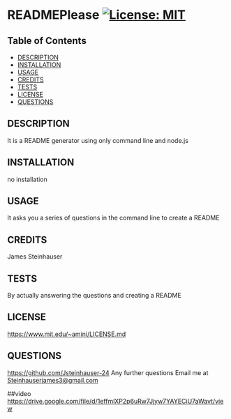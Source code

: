 # READMEPlease [![License: MIT](https://img.shields.io/badge/License-MIT-yellow.svg)](https://opensource.org/licenses/MIT)
  ## Table of Contents
  - [DESCRIPTION](#description)
  - [INSTALLATION](#installation)
  - [USAGE](#usage)
  - [CREDITS](#credits)
  - [TESTS](#tests)
  - [LICENSE](#license)
  - [QUESTIONS](#questions) 

## DESCRIPTION
It is a README generator using only command line and node.js
## INSTALLATION
no installation
## USAGE
It asks you a series of questions in the command line to create a README
## CREDITS
James Steinhauser
## TESTS
By actually answering the questions and creating a README
## LICENSE
https://www.mit.edu/~amini/LICENSE.md
## QUESTIONS
https://github.com/Jsteinhauser-24
Any further questions Email me at Steinhauserjames3@gmail.com

##video
https://drive.google.com/file/d/1effmlXP2p6uRw7Jjyw7YAYECiU7aWavt/view